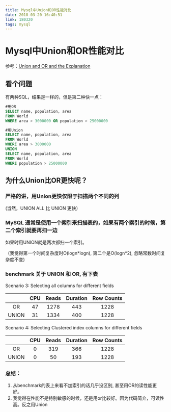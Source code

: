 ```yaml
---
title: Mysql中Union和OR性能对比
date: 2018-03-20 16:40:51
link: 180320
tags: mysql
---
```

# Mysql中Union和OR性能对比

参考：[Union and OR and the Explanation](https://leetcode.com/problems/big-countries/discuss/103561/Union-and-OR-and-the-Explanation)

## 看个问题

有两种SQL，结果是一样的，但是第二种快一点：

```SQL
#用OR
SELECT name, population, area
FROM World
WHERE area > 3000000 OR population > 25000000

#用Union
SELECT name, population, area
FROM World
WHERE area > 3000000
UNION
SELECT name, population, area
FROM World
WHERE population > 25000000
```

## 为什么Union比OR更快呢？

### 严格的讲，用Union更快仅限于扫描两个不同的列

(当然，UNION ALL 比 UNION 更快）

### MySQL 通常是使用一个索引来扫描表的，如果有两个索引的时候，第二个索引就要再扫一边

如果时用UNION就是两次都扫一个索引。

（我觉得第一个时间复杂度时O(logn\*logn), 第二个是O(logn\*2), 忽略常数时间复杂度不变)

### benchmark 关于 UNION 和 OR, 有下表

Scenario 3: Selecting all columns for different fields

| | CPU | Reads| Duration | Row Counts |
|:-:|:-:|:-:|:-:|:-:|
| OR | 47 | 1278 | 443 | 1228 |
| UNION | 31 | 1334 | 400 | 1228 |

Scenario 4: Selecting Clustered index columns for different fields

| | CPU | Reads| Duration | Row Counts |
|:-:| :-: | :-: | :-: | :-: |
|OR|  0|  319|     366|  1228|
|UNION | 0  |  50 |  193  |   1228|

### 总结：

1. 从benchmark的表上来看不加索引的话几乎没区别, 甚至用OR的读性能更好。
2. 我觉得在性能不是特别敏感的时候，还是用or比较好。因为代码简介，可读性高。反之用Union

